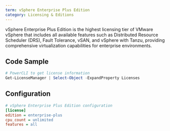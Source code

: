 ```yaml
---
term: vSphere Enterprise Plus Edition
category: Licensing & Editions
---
```


vSphere Enterprise Plus Edition is the highest licensing tier of VMware vSphere that includes all available features such as Distributed Resource Scheduler (DRS), Fault Tolerance, vSAN, and vSphere with Tanzu, providing comprehensive virtualization capabilities for enterprise environments.

## Code Sample

```powershell
# PowerCLI to get license information
Get-LicenseManager | Select-Object -ExpandProperty Licenses
```

## Configuration

```ini
# vSphere Enterprise Plus Edition configuration
[license]
edition = enterprise-plus
cpu_count = unlimited
features = all
```